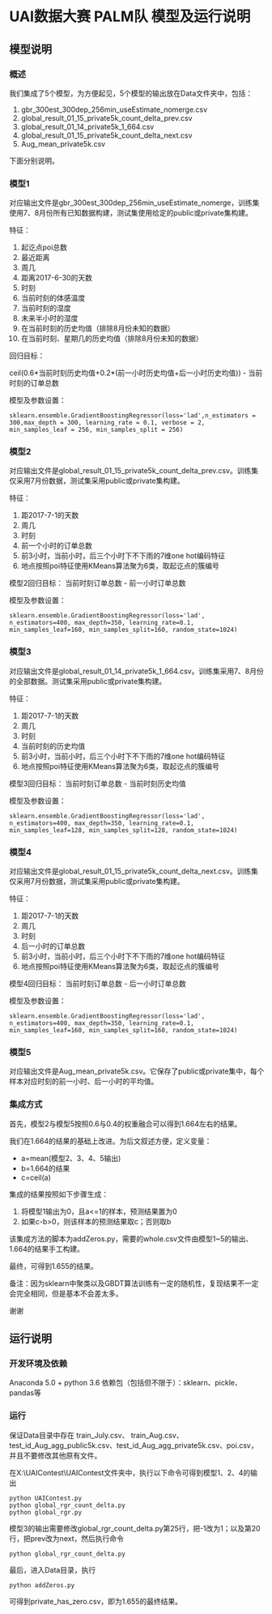 # UAI数据大赛 PALM队 模型及运行说明
## 模型说明
### 概述
我们集成了5个模型，为方便起见，5个模型的输出放在Data文件夹中，包括：

1. gbr_300est_300dep_256min_useEstimate_nomerge.csv
1. global_result_01_15_private5k_count_delta_prev.csv
1. global_result_01_14_private5k_1_664.csv
1. global_result_01_15_private5k_count_delta_next.csv
1. Aug_mean_private5k.csv

下面分别说明。

### 模型1
对应输出文件是gbr_300est_300dep_256min_useEstimate_nomerge，训练集使用7、8月份所有已知数据构建，测试集使用给定的public或private集构建。

特征：

1. 起讫点poi总数
1. 最近距离
1. 周几
1. 距离2017-6-30的天数
1. 时刻
1. 当前时刻的体感温度
1. 当前时刻的湿度
1. 未来半小时的湿度
1. 在当前时刻的历史均值（排除8月份未知的数据）
1. 在当前时刻、星期几的历史均值（排除8月份未知的数据）

回归目标：

ceil(0.6\*当前时刻历史均值+0.2\*(前一小时历史均值+后一小时历史均值)) - 当前时刻的订单总数


模型及参数设置：

```
sklearn.ensemble.GradientBoostingRegressor(loss='lad',n_estimators = 300,max_depth = 300, learning_rate = 0.1, verbose = 2, min_samples_leaf = 256, min_samples_split = 256)
```

### 模型2
对应输出文件是global_result_01_15_private5k_count_delta_prev.csv。训练集仅采用7月份数据，测试集采用public或private集构建。

特征：

1. 距2017-7-1的天数
2. 周几
3. 时刻
4. 前一个小时的订单总数
5. 前3小时，当前小时，后三个小时下不下雨的7维one hot编码特征
6. 地点按照poi特征使用KMeans算法聚为6类，取起讫点的簇编号

模型2回归目标：
当前时刻订单总数 - 前一小时订单总数

模型及参数设置：
```{python}
sklearn.ensemble.GradientBoostingRegressor(loss='lad', n_estimators=400, max_depth=350, learning_rate=0.1, min_samples_leaf=160, min_samples_split=160, random_state=1024)
```

### 模型3
对应输出文件是global_result_01_14_private5k_1_664.csv。训练集采用7、8月份的全部数据。测试集采用public或private集构建。

特征：

1. 距2017-7-1的天数
2. 周几
3. 时刻
4. 当前时刻的历史均值
5. 前3小时，当前小时，后三个小时下不下雨的7维one hot编码特征
6. 地点按照poi特征使用KMeans算法聚为6类，取起讫点的簇编号

模型3回归目标：
当前时刻订单总数 - 当前时刻历史均值

模型及参数设置：
```{python}
sklearn.ensemble.GradientBoostingRegressor(loss='lad', n_estimators=400, max_depth=350, learning_rate=0.1, min_samples_leaf=128, min_samples_split=128, random_state=1024)
```

### 模型4
对应输出文件是global_result_01_15_private5k_count_delta_next.csv。训练集仅采用7月份数据，测试集采用public或private集构建。

特征：

1. 距2017-7-1的天数
2. 周几
3. 时刻
4. 后一小时的订单总数
5. 前3小时，当前小时，后三个小时下不下雨的7维one hot编码特征
6. 地点按照poi特征使用KMeans算法聚为6类，取起讫点的簇编号

模型4回归目标：
当前时刻订单总数 - 后一小时订单总数

模型及参数设置：
```{python}
sklearn.ensemble.GradientBoostingRegressor(loss='lad', n_estimators=400, max_depth=350, learning_rate=0.1, min_samples_leaf=160, min_samples_split=160, random_state=1024)
```

### 模型5
对应输出文件是Aug_mean_private5k.csv。它保存了public或private集中，每个样本对应时刻的前一小时、后一小时的平均值。

### 集成方式
首先，模型2与模型5按照0.6与0.4的权重融合可以得到1.664左右的结果。

我们在1.664的结果的基础上改进。为后文叙述方便，定义变量：
* a=mean(模型2、3、4、5输出)
* b=1.664的结果
* c=ceil(a)

集成的结果按照如下步骤生成：
1. 将模型1输出为0，且a<=1的样本，预测结果置为0
2. 如果c-b>0，则该样本的预测结果取c；否则取b

该集成方法的脚本为addZeros.py，需要的whole.csv文件由模型1~5的输出、1.664的结果手工构建。

最终，可得到1.655的结果。

备注：因为sklearn中聚类以及GBDT算法训练有一定的随机性，复现结果不一定会完全相同，但是基本不会差太多。

谢谢

## 运行说明

### 开发环境及依赖

Anaconda 5.0 + python 3.6
依赖包（包括但不限于）：sklearn、pickle、pandas等

### 运行
保证Data目录中存在 train_July.csv、 train_Aug.csv、test_id_Aug_agg_public5k.csv、test_id_Aug_agg_private5k.csv、poi.csv，并且不要修改其他原有文件。

在X:\UAIContest\UAIContest文件夹中，执行以下命令可得到模型1、2、4的输出
```
python UAIContest.py
python global_rgr_count_delta.py
python global_rgr.py
```
模型3的输出需要修改global_rgr_count_delta.py第25行，把-1改为1；以及第20行，把prev改为next，然后执行命令
```
python global_rgr_count_delta.py
```

最后，进入Data目录，执行
```
python addZeros.py
```
可得到private_has_zero.csv，即为1.655的最终结果。